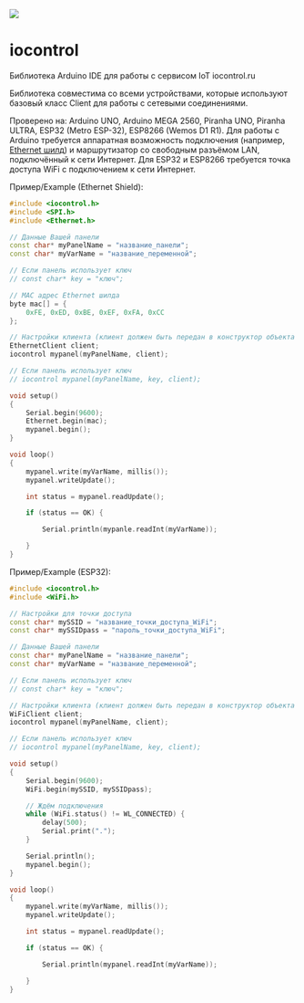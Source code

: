 [![](http://iocontrol.ru/images/logo.svg?1)](http://iocontrol.ru/)

# iocontrol

Библиотека Arduino IDE для работы с сервисом IoT iocontrol.ru

Библиотека совместима со всеми устройствами, которые используют базовый класс Client для работы с сетевыми соединениями.

Проверено на: Arduino UNO, Arduino MEGA 2560, Piranha UNO, Piranha ULTRA, ESP32 (Metro ESP-32), ESP8266 (Wemos D1 R1).
Для работы с Arduino требуется аппаратная возможность подключения (например, [Ethernet шилд]()) и маршрутизатор со свободным разъёмом LAN, подключённый к сети Интернет. Для ESP32 и ESP8266 требуется точка доступа WiFi с подключением к сети Интернет.

Пример/Example (Ethernet Shield):

``` C++
#include <iocontrol.h>
#include <SPI.h>
#include <Ethernet.h>

// Данные Вашей панели
const char* myPanelName = "название_панели";
const char* myVarName = "название_переменной";

// Если панель использует ключ
// const char* key = "ключ";

// MAC адрес Ethernet шилда
byte mac[] = {
	0xFE, 0xED, 0xBE, 0xEF, 0xFA, 0xCC
};

// Настройки клиента (клиент должен быть передан в конструктор объекта панели)
EthernetClient client;
iocontrol mypanel(myPanelName, client);

// Если панель использует ключ
// iocontrol mypanel(myPanelName, key, client);

void setup()
{
	Serial.begin(9600);
	Ethernet.begin(mac);
	mypanel.begin();
}

void loop()
{
	mypanel.write(myVarName, millis());
	mypanel.writeUpdate();

	int status = mypanel.readUpdate();

	if (status == OK) {

		Serial.println(mypanle.readInt(myVarName));

	}
}
```

Пример/Example (ESP32):

``` C++
#include <iocontrol.h>
#include <WiFi.h>

// Настройки для точки доступа
const char* mySSID = "название_точки_доступа_WiFi";
const char* mySSIDpass = "пароль_точки_доступа_WiFi";

// Данные Вашей панели
const char* myPanelName = "название_панели";
const char* myVarName = "название_переменной";

// Если панель использует ключ
// const char* key = "ключ";

// Настройки клиента (клиент должен быть передан в конструктор объекта панели)
WiFiClient client;
iocontrol mypanel(myPanelName, client);

// Если панель использует ключ
// iocontrol mypanel(myPanelName, key, client);

void setup()
{
	Serial.begin(9600);
	WiFi.begin(mySSID, mySSIDpass);

	// Ждём подключения
	while (WiFi.status() != WL_CONNECTED) {
		delay(500);
		Serial.print(".");
	}

	Serial.println();
	mypanel.begin();
}

void loop()
{
	mypanel.write(myVarName, millis());
	mypanel.writeUpdate();

	int status = mypanel.readUpdate();

	if (status == OK) {

		Serial.println(mypanel.readInt(myVarName));

	}
}
```
